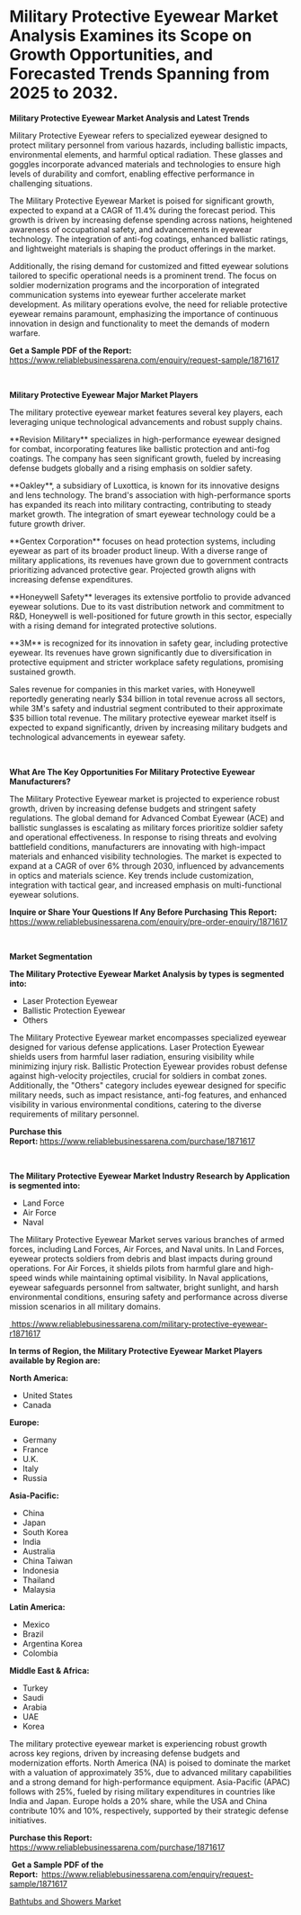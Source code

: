 <p><h1>Military Protective Eyewear Market Analysis Examines its Scope on Growth Opportunities, and Forecasted Trends Spanning from 2025 to 2032.</h1></p><p><strong>Military Protective Eyewear Market Analysis and Latest Trends</strong></p>
<p><p>Military Protective Eyewear refers to specialized eyewear designed to protect military personnel from various hazards, including ballistic impacts, environmental elements, and harmful optical radiation. These glasses and goggles incorporate advanced materials and technologies to ensure high levels of durability and comfort, enabling effective performance in challenging situations.</p><p>The Military Protective Eyewear Market is poised for significant growth, expected to expand at a CAGR of 11.4% during the forecast period. This growth is driven by increasing defense spending across nations, heightened awareness of occupational safety, and advancements in eyewear technology. The integration of anti-fog coatings, enhanced ballistic ratings, and lightweight materials is shaping the product offerings in the market.</p><p>Additionally, the rising demand for customized and fitted eyewear solutions tailored to specific operational needs is a prominent trend. The focus on soldier modernization programs and the incorporation of integrated communication systems into eyewear further accelerate market development. As military operations evolve, the need for reliable protective eyewear remains paramount, emphasizing the importance of continuous innovation in design and functionality to meet the demands of modern warfare.</p></p>
<p><strong>Get a Sample PDF of the Report:&nbsp;</strong> <a href="https://www.reliablebusinessarena.com/enquiry/request-sample/1871617?utm_campaign=2343&utm_medium=2&utm_source=Github&utm_content=ia&utm_term=07022025&utm_id=military-protective-eyewear">https://www.reliablebusinessarena.com/enquiry/request-sample/1871617</a></p>
<p>&nbsp;</p>
<p><strong>Military Protective Eyewear Major Market Players</strong></p>
<p><p>The military protective eyewear market features several key players, each leveraging unique technological advancements and robust supply chains. </p><p>**Revision Military** specializes in high-performance eyewear designed for combat, incorporating features like ballistic protection and anti-fog coatings. The company has seen significant growth, fueled by increasing defense budgets globally and a rising emphasis on soldier safety. </p><p>**Oakley**, a subsidiary of Luxottica, is known for its innovative designs and lens technology. The brand's association with high-performance sports has expanded its reach into military contracting, contributing to steady market growth. The integration of smart eyewear technology could be a future growth driver.</p><p>**Gentex Corporation** focuses on head protection systems, including eyewear as part of its broader product lineup. With a diverse range of military applications, its revenues have grown due to government contracts prioritizing advanced protective gear. Projected growth aligns with increasing defense expenditures.</p><p>**Honeywell Safety** leverages its extensive portfolio to provide advanced eyewear solutions. Due to its vast distribution network and commitment to R&D, Honeywell is well-positioned for future growth in this sector, especially with a rising demand for integrated protective solutions.</p><p>**3M** is recognized for its innovation in safety gear, including protective eyewear. Its revenues have grown significantly due to diversification in protective equipment and stricter workplace safety regulations, promising sustained growth.</p><p>Sales revenue for companies in this market varies, with Honeywell reportedly generating nearly $34 billion in total revenue across all sectors, while 3M's safety and industrial segment contributed to their approximate $35 billion total revenue. The military protective eyewear market itself is expected to expand significantly, driven by increasing military budgets and technological advancements in eyewear safety.</p></p>
<p>&nbsp;</p>
<p><strong>What Are The Key Opportunities For Military Protective Eyewear Manufacturers?</strong></p>
<p><p>The Military Protective Eyewear market is projected to experience robust growth, driven by increasing defense budgets and stringent safety regulations. The global demand for Advanced Combat Eyewear (ACE) and ballistic sunglasses is escalating as military forces prioritize soldier safety and operational effectiveness. In response to rising threats and evolving battlefield conditions, manufacturers are innovating with high-impact materials and enhanced visibility technologies. The market is expected to expand at a CAGR of over 6% through 2030, influenced by advancements in optics and materials science. Key trends include customization, integration with tactical gear, and increased emphasis on multi-functional eyewear solutions.</p></p>
<p><strong>Inquire or Share Your Questions If Any Before Purchasing This Report:</strong> <a href="https://www.reliablebusinessarena.com/enquiry/pre-order-enquiry/1871617?utm_campaign=2343&utm_medium=2&utm_source=Github&utm_content=ia&utm_term=07022025&utm_id=military-protective-eyewear">https://www.reliablebusinessarena.com/enquiry/pre-order-enquiry/1871617</a></p>
<p>&nbsp;</p>
<p><strong>Market Segmentation</strong></p>
<p><strong>The Military Protective Eyewear Market Analysis by types is segmented into:</strong></p>
<p><ul><li>Laser Protection Eyewear</li><li>Ballistic Protection Eyewear</li><li>Others</li></ul></p>
<p><p>The Military Protective Eyewear market encompasses specialized eyewear designed for various defense applications. Laser Protection Eyewear shields users from harmful laser radiation, ensuring visibility while minimizing injury risk. Ballistic Protection Eyewear provides robust defense against high-velocity projectiles, crucial for soldiers in combat zones. Additionally, the "Others" category includes eyewear designed for specific military needs, such as impact resistance, anti-fog features, and enhanced visibility in various environmental conditions, catering to the diverse requirements of military personnel.</p></p>
<p><strong>Purchase this Report:&nbsp;</strong><a href="https://www.reliablebusinessarena.com/purchase/1871617?utm_campaign=2343&utm_medium=2&utm_source=Github&utm_content=ia&utm_term=07022025&utm_id=military-protective-eyewear">https://www.reliablebusinessarena.com/purchase/1871617</a></p>
<p>&nbsp;</p>
<p><strong>The Military Protective Eyewear Market Industry Research by Application is segmented into:</strong></p>
<p><ul><li>Land Force</li><li>Air Force</li><li>Naval</li></ul></p>
<p><p>The Military Protective Eyewear Market serves various branches of armed forces, including Land Forces, Air Forces, and Naval units. In Land Forces, eyewear protects soldiers from debris and blast impacts during ground operations. For Air Forces, it shields pilots from harmful glare and high-speed winds while maintaining optimal visibility. In Naval applications, eyewear safeguards personnel from saltwater, bright sunlight, and harsh environmental conditions, ensuring safety and performance across diverse mission scenarios in all military domains.</p></p>
<p><a href="https://www.reliablebusinessarena.com/military-protective-eyewear-r1871617?utm_campaign=2343&utm_medium=2&utm_source=Github&utm_content=ia&utm_term=07022025&utm_id=military-protective-eyewear">&nbsp;https://www.reliablebusinessarena.com/military-protective-eyewear-r1871617</a></p>
<p><strong>In terms of Region, the Military Protective Eyewear Market Players available by Region are:</strong></p>
<p>
    <p> <strong> North America: </strong>
        <ul>
            <li>United States</li>
            <li>Canada</li>
        </ul>
        </p> 
    <p> <strong> Europe: </strong>
        <ul>
            <li>Germany</li>
            <li>France</li>
            <li>U.K.</li>
            <li>Italy</li>
            <li>Russia</li>
        </ul>
        </p> 
    <p> <strong> Asia-Pacific: </strong>
        <ul>
            <li>China</li>
            <li>Japan</li>
            <li>South Korea</li>
            <li>India</li>
            <li>Australia</li>
            <li>China Taiwan</li>
            <li>Indonesia</li>
            <li>Thailand</li>
            <li>Malaysia</li>
        </ul>
        </p> 
    <p> <strong> Latin America: </strong>
        <ul>
            <li>Mexico</li>
            <li>Brazil</li>
            <li>Argentina Korea</li>
            <li>Colombia</li>
        </ul>
        </p> 
    <p> <strong> Middle East & Africa: </strong>
        <ul>
            <li>Turkey</li>
            <li>Saudi</li>
            <li>Arabia</li>
            <li>UAE</li>
            <li>Korea</li>
        </ul>
    </p>
    </p>
<p><p>The military protective eyewear market is experiencing robust growth across key regions, driven by increasing defense budgets and modernization efforts. North America (NA) is poised to dominate the market with a valuation of approximately 35%, due to advanced military capabilities and a strong demand for high-performance equipment. Asia-Pacific (APAC) follows with 25%, fueled by rising military expenditures in countries like India and Japan. Europe holds a 20% share, while the USA and China contribute 10% and 10%, respectively, supported by their strategic defense initiatives.</p></p>
<p><strong>Purchase this Report: </strong><a href="https://www.reliablebusinessarena.com/purchase/1871617?utm_campaign=2343&utm_medium=2&utm_source=Github&utm_content=ia&utm_term=07022025&utm_id=military-protective-eyewear">https://www.reliablebusinessarena.com/purchase/1871617</a></p>
<p>&nbsp;<strong>Get a Sample PDF of the Report:&nbsp;&nbsp;</strong><a href="https://www.reliablebusinessarena.com/enquiry/request-sample/1871617?utm_campaign=2343&utm_medium=2&utm_source=Github&utm_content=ia&utm_term=07022025&utm_id=military-protective-eyewear">https://www.reliablebusinessarena.com/enquiry/request-sample/1871617</a></p>
<p><strong></strong></p>
<p><p><a href="https://github.com/cheryjhonson/Market-Research-Report-List-1/blob/main/bathtubs-and-showers-market.md?utm_campaign=2343&utm_medium=2&utm_source=Github&utm_content=ia&utm_term=07022025&utm_id=military-protective-eyewear">Bathtubs and Showers Market</a></p></p>